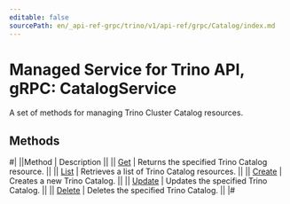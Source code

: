 ```yaml
---
editable: false
sourcePath: en/_api-ref-grpc/trino/v1/api-ref/grpc/Catalog/index.md
---
```


# Managed Service for Trino API, gRPC: CatalogService

A set of methods for managing Trino Cluster Catalog resources.

## Methods

#|
||Method | Description ||
|| [Get](get.md) | Returns the specified Trino Catalog resource. ||
|| [List](list.md) | Retrieves a list of Trino Catalog resources. ||
|| [Create](create.md) | Creates a new Trino Catalog. ||
|| [Update](update.md) | Updates the specified Trino Catalog. ||
|| [Delete](delete.md) | Deletes the specified Trino Catalog. ||
|#